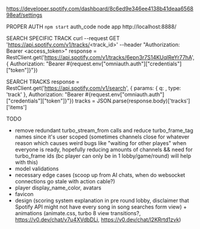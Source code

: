 https://developer.spotify.com/dashboard/8c6ed9e346ee4138b41deaa656898eaf/settings

PROPER AUTH
`npm start` auth_code node app
http://localhost:8888/

SEARCH SPECIFIC TRACK
curl --request GET 'https://api.spotify.com/v1/tracks/<track_id>' --header "Authorization: Bearer <access_token>"
response = RestClient.get('https://api.spotify.com/v1/tracks/6epn3r7S14KUqlReYr77hA', { Authorization: "Bearer #{request.env["omniauth.auth"]["credentials"]["token"]}"})

SEARCH TRACKS
response = RestClient.get('https://api.spotify.com/v1/search', { params: { q: <query>, type: 'track' },
Authorization: "Bearer #{request.env["omniauth.auth"]["credentials"]["token"]}"})
tracks = JSON.parse(response.body)['tracks']['items']

TODO

- remove redundant turbo_stream_from calls and reduce turbo_frame_tag names since it's user scoped (sometimes channels close for whatever reason which causes weird bugs like "waiting for other playes" when everyone is ready, hopefully reducing amounts of channels && need for turbo_frame ids (bc player can only be in 1 lobby/game/round) will help with this)
- model validations
- necessary edge cases (scoop up from AI chats, when do websocket connections go stale with action cable?)
- player display_name_color, avatars
- favicon
- design (scoring system explanation in pre round lobby, disclaimer that Spotify API might not have every song in song searches form view) + animations (animate.css, turbo 8 view transitions?, https://v0.dev/chat/v7u4XVdbDLi, https://v0.dev/chat/l2KRrtd1zvk)

